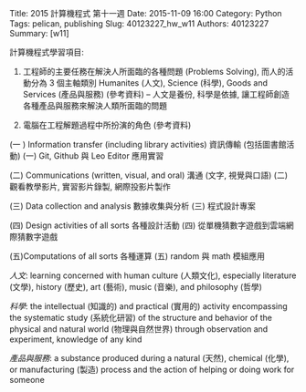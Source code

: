 Title: 2015 計算機程式 第十一週
Date: 2015-11-09 16:00
Category: Python
Tags: pelican, publishing
Slug: 40123227_hw_w11
Authors: 40123227
Summary:  [w11] 




 計算機程式學習項目:

1. 工程師的主要任務在解決人所面臨的各種問題 (Problems Solving), 而人的活動分為 3 個主軸類別 Humanites (人文), Science (科學), Goods and Services (產品與服務) (參考資料) – 人文是養份, 科學是依據, 讓工程師創造各種產品與服務來解決人類所面臨的問題

2. 電腦在工程解題過程中所扮演的角色 (參考資料)


(一 ) Information transfer (including library activities) 資訊傳輸 (包括圖書館活動) (一) Git, Github 與 Leo Editor 應用實習

(二) Communications (written, visual, and oral) 溝通 (文字, 視覺與口語) (二) 觀看教學影片, 實習影片錄製, 網際投影片製作

(三) Data collection and analysis 數據收集與分析 (三)  程式設計專案

(四) Design activities of all sorts 各種設計活動 (四) 從單機猜數字遊戲到雲端網際猜數字遊戲

(五)Computations of all sorts 各種運算 (五) random 與 math 模組應用


*人文*: learning concerned with human culture (人類文化), especially literature (文學), history (歷史), art (藝術), music (音樂), and philosophy (哲學)

*科學*: the intellectual (知識的) and practical (實用的) activity encompassing the systematic study (系統化研習) of the structure and behavior of the physical and natural world (物理與自然世界) through observation and experiment, knowledge of any kind

*產品與服務*: a substance produced during a natural (天然), chemical (化學), or manufacturing (製造) process and the action of helping or doing work for someone 



